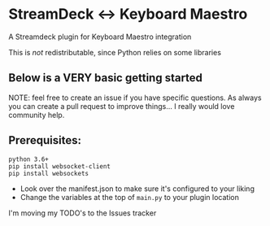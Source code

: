 # StreamDeck <-> Keyboard Maestro
A Streamdeck plugin for Keyboard Maestro integration

This is *not* redistributable, since Python relies on some libraries

## Below is a VERY basic getting started

NOTE: feel free to create an issue if you have specific questions.  As always you can create a pull request to improve things... I really would love community help.

## Prerequisites:

```
python 3.6+
pip install websocket-client
pip install websockets
```

* Look over the manifest.json to make sure it's configured to your liking
* Change the variables at the top of `main.py` to your plugin location

I'm moving my TODO's to the Issues tracker
